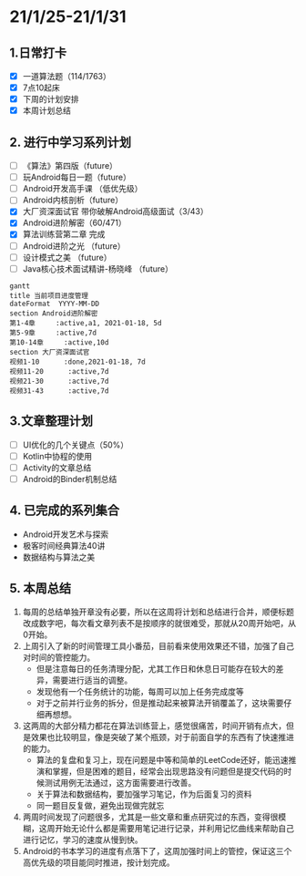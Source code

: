 # 21/1/25-21/1/31

## 1.日常打卡

* [x] 一道算法题（114/1763） 
* [x] 7点10起床
* [x] 下周的计划安排
* [x] 本周计划总结

## 2. 进行中学习系列计划

* [ ] 《算法》第四版（future）
* [ ] 玩Android每日一题（future）
* [ ] Android开发高手课 （低优先级）
* [ ] Android内核剖析（future）
* [x] 大厂资深面试官 带你破解Android高级面试（3/43）
* [x] Android进阶解密（60/471）
* [x] 算法训练营第二章 完成
* [ ] Android进阶之光 （future）
* [ ] 设计模式之美 （future）
* [ ] Java核心技术面试精讲-杨晓峰 （future）

```text
gantt
title 当前项目进度管理
dateFormat  YYYY-MM-DD
section Android进阶解密
第1-4章     :active,a1, 2021-01-18, 5d
第5-9章     :active,7d
第10-14章     :active,10d
section 大厂资深面试官
视频1-10      :done,2021-01-18, 7d
视频11-20      :active,7d
视频21-30      :active,7d
视频31-43      :active,7d
```

## 3.文章整理计划

* [ ] UI优化的几个关键点（50%）
* [ ] Kotlin中协程的使用
* [ ] Activity的文章总结
* [ ] Android的Binder机制总结

## 4. 已完成的系列集合

* Android开发艺术与探索
* 极客时间经典算法40讲
* 数据结构与算法之美

## 5. 本周总结

1. 每周的总结单独开章没有必要，所以在这周将计划和总结进行合并，顺便标题改成数字吧，每次看文章列表不是按顺序的就很难受，那就从20周开始吧，从0开始。
2. 上周引入了新的时间管理工具小番茄，目前看来使用效果还不错，加强了自己对时间的管控能力。
   * 但是注意每日的任务清理分配，尤其工作日和休息日可能存在较大的差异，需要进行适当的调整。
   * 发现他有一个任务统计的功能，每周可以加上任务完成度等
   * 对于之前并行业务的拆分，但是推动起来被算法开销覆盖了，这块需要仔细再想想。
3. 这两周的大部分精力都花在算法训练营上，感觉很痛苦，时间开销有点大，但是效果也比较明显，像是突破了某个瓶颈，对于前面自学的东西有了快速推进的能力。
   * 算法的复盘和复习上，现在问题是中等和简单的LeetCode还好，能迅速推演和掌握，但是困难的题目，经常会出现思路没有问题但是提交代码的时候测试用例无法通过，这方面需要进行改善。
   * 关于算法和数据结构，要加强学习笔记，作为后面复习的资料
   * 同一题目反复做，避免出现做完就忘
4. 两周时间发现了问题很多，尤其是一些文章和重点研究过的东西，变得很模糊，这周开始无论什么都是需要用笔记进行记录，并利用记忆曲线来帮助自己进行记忆，学习的速度从慢到快。
5. Android的书本学习的进度有点落下了，这周加强时间上的管控，保证这三个高优先级的项目能同时推进，按计划完成。

